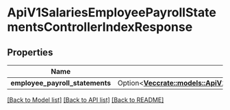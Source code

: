 # ApiV1SalariesEmployeePayrollStatementsControllerIndexResponse

## Properties

Name | Type | Description | Notes
------------ | ------------- | ------------- | -------------
**employee_payroll_statements** | Option<[**Vec<crate::models::ApiV1SalariesEmployeePayrollStatementSerializer>**](ApiV1SalariesEmployeePayrollStatementSerializer.md)> |  | [optional]

[[Back to Model list]](../README.md#documentation-for-models) [[Back to API list]](../README.md#documentation-for-api-endpoints) [[Back to README]](../README.md)



